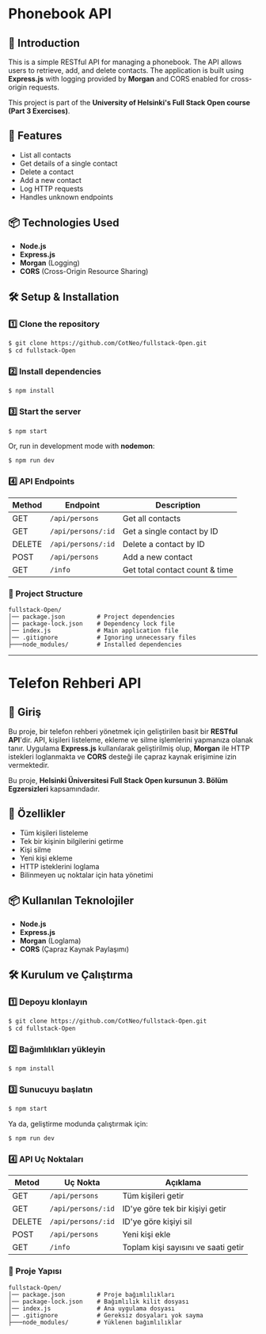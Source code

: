 # Phonebook API

## 📌 Introduction
This is a simple RESTful API for managing a phonebook. The API allows users to retrieve, add, and delete contacts. The application is built using **Express.js** with logging provided by **Morgan** and CORS enabled for cross-origin requests.

This project is part of the **University of Helsinki's Full Stack Open course (Part 3 Exercises)**.

## 🚀 Features
- List all contacts
- Get details of a single contact
- Delete a contact
- Add a new contact
- Log HTTP requests
- Handles unknown endpoints

## 📦 Technologies Used
- **Node.js**
- **Express.js**
- **Morgan** (Logging)
- **CORS** (Cross-Origin Resource Sharing)

## 🛠️ Setup & Installation

### 1️⃣ Clone the repository
```bash
$ git clone https://github.com/CotNeo/fullstack-Open.git
$ cd fullstack-Open
```

### 2️⃣ Install dependencies
```bash
$ npm install
```

### 3️⃣ Start the server
```bash
$ npm start
```
Or, run in development mode with **nodemon**:
```bash
$ npm run dev
```

### 4️⃣ API Endpoints
| Method | Endpoint           | Description                        |
|--------|-------------------|------------------------------------|
| GET    | `/api/persons`    | Get all contacts                  |
| GET    | `/api/persons/:id` | Get a single contact by ID        |
| DELETE | `/api/persons/:id` | Delete a contact by ID            |
| POST   | `/api/persons`    | Add a new contact                 |
| GET    | `/info`           | Get total contact count & time    |

### 📂 Project Structure
```
fullstack-Open/
│── package.json         # Project dependencies
│── package-lock.json    # Dependency lock file
│── index.js             # Main application file
│── .gitignore           # Ignoring unnecessary files
├───node_modules/        # Installed dependencies
```

---

# Telefon Rehberi API

## 📌 Giriş
Bu proje, bir telefon rehberi yönetmek için geliştirilen basit bir **RESTful API**'dir. API, kişileri listeleme, ekleme ve silme işlemlerini yapmanıza olanak tanır. Uygulama **Express.js** kullanılarak geliştirilmiş olup, **Morgan** ile HTTP istekleri loglanmakta ve **CORS** desteği ile çapraz kaynak erişimine izin vermektedir.

Bu proje, **Helsinki Üniversitesi Full Stack Open kursunun 3. Bölüm Egzersizleri** kapsamındadır.

## 🚀 Özellikler
- Tüm kişileri listeleme
- Tek bir kişinin bilgilerini getirme
- Kişi silme
- Yeni kişi ekleme
- HTTP isteklerini loglama
- Bilinmeyen uç noktalar için hata yönetimi

## 📦 Kullanılan Teknolojiler
- **Node.js**
- **Express.js**
- **Morgan** (Loglama)
- **CORS** (Çapraz Kaynak Paylaşımı)

## 🛠️ Kurulum ve Çalıştırma

### 1️⃣ Depoyu klonlayın
```bash
$ git clone https://github.com/CotNeo/fullstack-Open.git
$ cd fullstack-Open
```

### 2️⃣ Bağımlılıkları yükleyin
```bash
$ npm install
```

### 3️⃣ Sunucuyu başlatın
```bash
$ npm start
```
Ya da, geliştirme modunda çalıştırmak için:
```bash
$ npm run dev
```

### 4️⃣ API Uç Noktaları
| Metod | Uç Nokta           | Açıklama                          |
|--------|-------------------|----------------------------------|
| GET    | `/api/persons`    | Tüm kişileri getir              |
| GET    | `/api/persons/:id` | ID'ye göre tek bir kişiyi getir |
| DELETE | `/api/persons/:id` | ID'ye göre kişiyi sil           |
| POST   | `/api/persons`    | Yeni kişi ekle                  |
| GET    | `/info`           | Toplam kişi sayısını ve saati getir |

### 📂 Proje Yapısı
```
fullstack-Open/
│── package.json         # Proje bağımlılıkları
│── package-lock.json    # Bağımlılık kilit dosyası
│── index.js             # Ana uygulama dosyası
│── .gitignore           # Gereksiz dosyaları yok sayma
├───node_modules/        # Yüklenen bağımlılıklar
```

